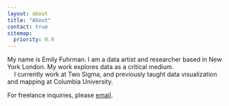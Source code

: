 ```yaml
---
layout: about
title: "About"
contact: true
sitemap:
  priority: 0.9
---
```

My name is Emily Fuhrman. I am a data artist and researcher based in <span class='st'>New York</span> London. My work explores data as a critical medium.<br/>&nbsp;&nbsp;&nbsp;&nbsp;I currently work at Two Sigma, and previously taught data visualization and mapping at Columbia University.

<span class='sub'>For freelance inquiries, please [email](mailto:emily.fuhrman@columbia.edu).</span>
